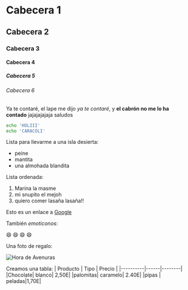 # Cabecera 1
## Cabecera 2 
### Cabecera 3
#### Cabecera 4
##### Cabecera 5
###### Cabecera 6

Ya te contaré, el lape me dijo *ya te contaré*, y **el cabrón no me lo ha contado** jajajajajaja saludos

```sh
echo 'HOLIII'
echo 'CARACOLI'
```
Lista para llevarme a una isla desierta:

* peine
* mantita
* una almohada blandita

Lista ordenada:

1. Marina la masme
2. mi snupito el mejoh
3. quiero comer lasaña lasaña!!

Esto es un enlace a [Google](http://google.es)

También *emoticonos*:

:smile: :smile: :smile: :smile:

Una foto de regalo:

![Hora de Avenuras](http://4.bp.blogspot.com/-yV7S4m_e1rw/U_aJJoUPIPI/AAAAAAAA2GI/KS8TJVKJNb8/s1600/hora-de-aventura-latino-online-capitulos.jpg)

Creamos una tabla:
| Producto | Tipo | Precio |
|----------|------|--------|
|Chocolate| blanco| 2,50E|
|palomitas| caramelo| 2.40E|
|pipas | peladas|1,70E|
